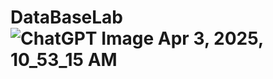 # DataBaseLab![ChatGPT Image Apr 3, 2025, 10_53_15 AM](https://github.com/user-attachments/assets/3404f2e5-d205-4e45-8d38-fa6096aeb75f)
